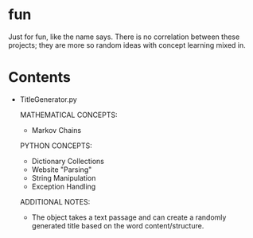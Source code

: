 fun
===

Just for fun, like the name says.  There is no correlation between these projects; they are more so random ideas with concept learning mixed in.


Contents
========
  
  + TitleGenerator.py 

    MATHEMATICAL CONCEPTS:
      - Markov Chains
 
    PYTHON CONCEPTS:
      - Dictionary Collections
      - Website "Parsing"
      - String Manipulation
      - Exception Handling
 
    ADDITIONAL NOTES:
      - The object takes a text passage and can create a randomly generated title based on the word content/structure.
